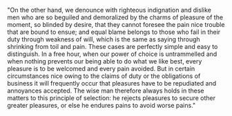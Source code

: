 "On the other hand, we denounce with righteous indignation and dislike men who are so beguiled 
and demoralized by the charms of pleasure of the moment, so blinded by desire, that they cannot 
foresee the pain nice trouble that are bound to ensue; and equal blame belongs to those who fail 
in their duty through weakness of will, which is the same as saying through shrinking from toil 
and pain. These cases are perfectly simple and easy to distinguish. In a free hour, when our 
power of choice is untrammelled and when nothing prevents our being able to do what we like best, 
every pleasure is to be welcomed and every pain avoided. But in certain circumstances nice owing 
to the claims of duty or the obligations of business it will frequently occur that pleasures 
have to be repudiated and annoyances accepted. The wise man therefore always holds in these 
matters to this principle of selection: he rejects pleasures to secure other greater 
pleasures, or else he endures pains to avoid worse pains."